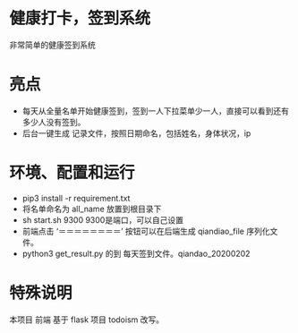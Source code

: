 # 健康打卡，签到系统
非常简单的健康签到系统

# 亮点
- 每天从全量名单开始健康签到，签到一人下拉菜单少一人，直接可以看到还有多少人没有签到。
- 后台一键生成 记录文件，按照日期命名，包括姓名，身体状况，ip

# 环境、配置和运行
- pip3 install -r requirement.txt
- 将名单命名为 all_name 放置到根目录下
- sh start.sh 9300    9300是端口，可以自己设置
- 前端点击  ‘＝＝＝＝＝＝＝＝’  按钮可以在后端生成  qiandiao_file 序列化文件。
- python3 get_result.py 的到 每天签到文件。qiandao_20200202

# 特殊说明
   本项目 前端 基于  flask 项目  todoism 改写。
